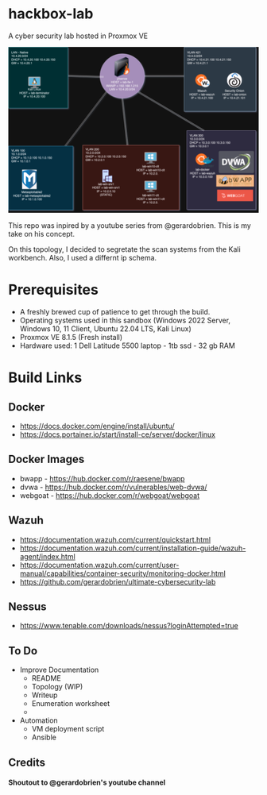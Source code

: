# hackbox-lab

A cyber security lab hosted in Proxmox VE



![](hackbox-lab-topology.png)

This repo was inpired by a youtube series from @gerardobrien. This is my take on his concept. 

On this topology, I decided to segretate the scan systems from the Kali workbench. Also, I used a differnt ip schema.

# Prerequisites 

 - A freshly brewed cup of patience to get through the build.
 - Operating systems used in this sandbox (Windows 2022 Server, Windows 10, 11 Client, Ubuntu 22.04 LTS, Kali Linux)
 - Proxmox VE 8.1.5 (Fresh install)
 - Hardware used: 1 Dell Latitude 5500 laptop - 1tb ssd - 32 gb RAM

# Build Links

## Docker

- https://docs.docker.com/engine/install/ubuntu/
- https://docs.portainer.io/start/install-ce/server/docker/linux

## Docker Images

- bwapp - https://hub.docker.com/r/raesene/bwapp
- dvwa - https://hub.docker.com/r/vulnerables/web-dvwa/
- webgoat - https://hub.docker.com/r/webgoat/webgoat

## Wazuh

- https://documentation.wazuh.com/current/quickstart.html
- https://documentation.wazuh.com/current/installation-guide/wazuh-agent/index.html
- https://documentation.wazuh.com/current/user-manual/capabilities/container-security/monitoring-docker.html
- https://github.com/gerardobrien/ultimate-cybersecurity-lab

## Nessus

- https://www.tenable.com/downloads/nessus?loginAttempted=true



## To Do

- Improve Documentation
  - README
  - Topology (WIP)
  - Writeup
  - Enumeration worksheet
  - 
- Automation
  - VM deployment script
  - Ansible

## Credits
#### Shoutout to @gerardobrien's youtube channel
